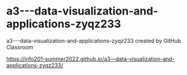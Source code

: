 # a3---data-visualization-and-applications-zyqz233
a3---data-visualization-and-applications-zyqz233 created by GitHub Classroom

https://info201-summer2022.github.io/a3—data-visualization-and-applications-zyqz233/
